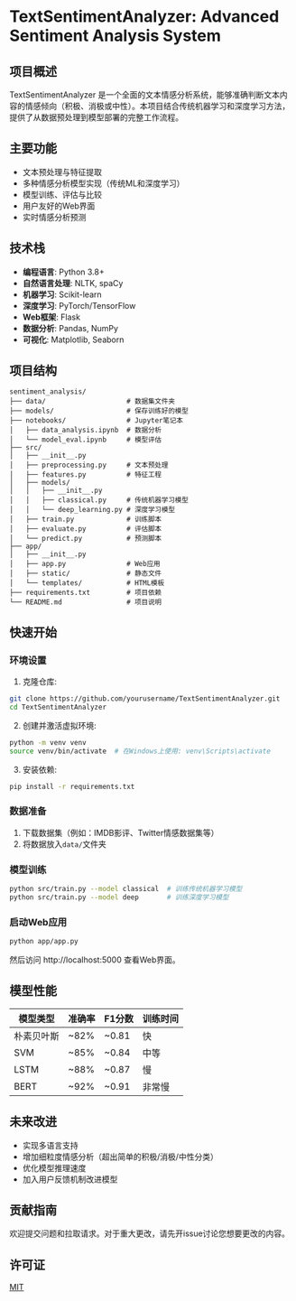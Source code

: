 # TextSentimentAnalyzer: Advanced Sentiment Analysis System

## 项目概述

TextSentimentAnalyzer 是一个全面的文本情感分析系统，能够准确判断文本内容的情感倾向（积极、消极或中性）。本项目结合传统机器学习和深度学习方法，提供了从数据预处理到模型部署的完整工作流程。

## 主要功能

- 文本预处理与特征提取
- 多种情感分析模型实现（传统ML和深度学习）
- 模型训练、评估与比较
- 用户友好的Web界面
- 实时情感分析预测

## 技术栈

- **编程语言**: Python 3.8+
- **自然语言处理**: NLTK, spaCy
- **机器学习**: Scikit-learn
- **深度学习**: PyTorch/TensorFlow
- **Web框架**: Flask
- **数据分析**: Pandas, NumPy
- **可视化**: Matplotlib, Seaborn

## 项目结构

```
sentiment_analysis/
├── data/                    # 数据集文件夹
├── models/                  # 保存训练好的模型
├── notebooks/               # Jupyter笔记本
│   ├── data_analysis.ipynb  # 数据分析
│   └── model_eval.ipynb     # 模型评估
├── src/
│   ├── __init__.py
│   ├── preprocessing.py     # 文本预处理
│   ├── features.py          # 特征工程
│   ├── models/
│   │   ├── __init__.py
│   │   ├── classical.py     # 传统机器学习模型
│   │   └── deep_learning.py # 深度学习模型
│   ├── train.py             # 训练脚本
│   ├── evaluate.py          # 评估脚本
│   └── predict.py           # 预测脚本
├── app/
│   ├── __init__.py
│   ├── app.py               # Web应用
│   ├── static/              # 静态文件
│   └── templates/           # HTML模板
├── requirements.txt         # 项目依赖
└── README.md                # 项目说明
```

## 快速开始

### 环境设置

1. 克隆仓库:
```bash
git clone https://github.com/yourusername/TextSentimentAnalyzer.git
cd TextSentimentAnalyzer
```

2. 创建并激活虚拟环境:
```bash
python -m venv venv
source venv/bin/activate  # 在Windows上使用: venv\Scripts\activate
```

3. 安装依赖:
```bash
pip install -r requirements.txt
```

### 数据准备

1. 下载数据集（例如：IMDB影评、Twitter情感数据集等）
2. 将数据放入`data/`文件夹

### 模型训练

```bash
python src/train.py --model classical  # 训练传统机器学习模型
python src/train.py --model deep       # 训练深度学习模型
```

### 启动Web应用

```bash
python app/app.py
```
然后访问 http://localhost:5000 查看Web界面。

## 模型性能

| 模型类型 | 准确率 | F1分数 | 训练时间 |
|---------|-------|-------|---------|
| 朴素贝叶斯 | ~82% | ~0.81 | 快 |
| SVM | ~85% | ~0.84 | 中等 |
| LSTM | ~88% | ~0.87 | 慢 |
| BERT | ~92% | ~0.91 | 非常慢 |

## 未来改进

- 实现多语言支持
- 增加细粒度情感分析（超出简单的积极/消极/中性分类）
- 优化模型推理速度
- 加入用户反馈机制改进模型

## 贡献指南

欢迎提交问题和拉取请求。对于重大更改，请先开issue讨论您想要更改的内容。

## 许可证

[MIT](https://choosealicense.com/licenses/mit/)
